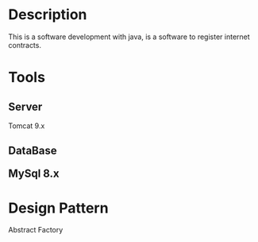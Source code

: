 <h1>Description</h1>
  <p>This is a software development with java, is a software to register internet contracts.<p/>
<h1>Tools</h1>
  <h2>Server</h2>
    <p>Tomcat 9.x</p>
  <h2>DataBase</>
    <p>MySql 8.x</p>
<h1>Design Pattern </h1>
  <p>Abstract Factory</p> 

